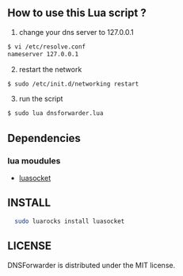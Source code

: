 How to use this Lua script ?
-------------------------------

1.    change your dns server to 127.0.0.1

  ```bash
  $ vi /etc/resolve.conf  
  nameserver 127.0.0.1
  ```
2.    restart the network

  ```bash
  $ sudo /etc/init.d/networking restart
  ```
3.    run the script

  ```bash
  $ sudo lua dnsforwarder.lua
  ```
  
Dependencies
----------------------------

### lua moudules
   * [luasocket](http://w3.impa.br/~diego/software/luasocket/)

INSTALL
---------------------

```bash
  sudo luarocks install luasocket
```

LICENSE
----------------------

DNSForwarder is distributed under the MIT license.